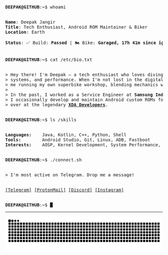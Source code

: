 <!-- The header image might clash with this theme, so it's optional -->

<pre>
<b>DEEPAK@GITHUB</b>:<b>~</b>$ whoami

<samp>
<b>Name</b>: Deepak Jangir
<b>Title</b>: Tech Enthusiast, Android ROM Maintainer & Biker
<b>Location</b>: Earth

<b>Status</b>: ✅ Build: <b>Passed</b> | 🏍️ Bike: <b>Garaged, 17h 41m since ignition</b>
</samp>

<b>DEEPAK@GITHUB</b>:<b>~</b>$ cat /etc/bio.txt

<samp>
> Hey there! I'm Deepak — a tech enthusiast who loves diving deep into code,
> systems, and performance. When I'm not lost in the digital world, you’ll find
> me running my own superbike workshop, blending mechanics with motion.
>
> In the past, I worked as a Service Engineer at <b>Samsung India</b>. These days,
> I occasionally develop and maintain Android custom ROMs for the community
> over at the legendary <a href="https://forum.xda-developers.com/m/Deepak5310.6748013/"><b>XDA Developers</b></a>.
</samp>

<b>DEEPAK@GITHUB</b>:<b>~</b>$ ls /skills

<samp>
<b>Languages:</b>    Java, Kotlin, C++, Python, Shell
<b>Tools:</b>        Android Studio, Git, Linux, ADB, Fastboot
<b>Interests:</b>    AOSP, Kernel Development, System Performance, Superbikes
</samp>

<b>DEEPAK@GITHUB</b>:<b>~</b>$ ./connect.sh

<samp>
> I'm most active on Telegram. Drop me a message!
<br>
<a href="https://telegram.me/Deepak5310">[Telegram]</a> <a href="mailto:deedev@protonmail.com">[ProtonMail]</a> <a href="https://discordapp.com/users/5310">[Discord]</a> <a href="https://instagram.com/mr.deep.z">[Instagram]</a>
</samp>

<b>DEEPAK@GITHUB</b>:<b>~</b>$ █
</pre>

---

<p align="center">
  <img src="https://github.com/Deepak5310/Deepak5310/blob/output/github-snake-dark.svg" alt="GitHub Snake" />
</p>
